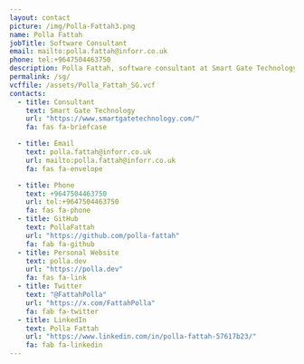 ```yaml
---
layout: contact
picture: /img/Polla-Fattah3.png
name: Polla Fattah
jobTitle: Software Consultant
email: mailto:polla.fattah@inforr.co.uk
phone: tel:+9647504463750
description: Polla Fattah, software consultant at Smart Gate Technology, showcases expertise in AI solutions, software architecture, and full-stack projects. Connect via email, GitHub, Twitter, or LinkedIn.
permalink: /sg/
vcffile: /assets/Polla_Fattah_SG.vcf
contacts:
  - title: Consultant
    text: Smart Gate Technology
    url: "https://www.smartgatetechnology.com/"
    fa: fas fa-briefcase

  - title: Email
    text: polla.fattah@inforr.co.uk
    url: mailto:polla.fattah@inforr.co.uk
    fa: fas fa-envelope

  - title: Phone
    text: +9647504463750
    url: tel:+9647504463750
    fa: fas fa-phone
  - title: GitHub
    text: PollaFattah
    url: "https://github.com/polla-fattah"
    fa: fab fa-github
  - title: Personal Website
    text: polla.dev
    url: "https://polla.dev"
    fa: fas fa-link
  - title: Twitter
    text: "@FattahPolla"
    url: "https://x.com/FattahPolla"
    fa: fab fa-twitter
  - title: LinkedIn
    text: Polla Fattah
    url: "https://www.linkedin.com/in/polla-fattah-57617b23/"
    fa: fab fa-linkedin
---
```






